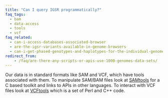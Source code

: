 ```yaml
---
title: "Can I query IGSR programmatically?"
faq_tags:
  - bam
  - data-access
  - tools
  - vcf
faq_related:
  - can-i-access-databases-associated-browser
  - are-the-igsr-variants-available-in-genome-browsers
  - can-i-get-phased-genotypes-and-haplotypes-for-the-individual-genomes
redirect_from:
    - /faq/are-there-any-scripts-or-apis-use-1000-genomes-data-sets/
---
```

                    
Our data is in standard formats like SAM and VCF, which have tools associated with them. To manipulate SAM/BAM files look at [SAMtools](http://www.htslib.org/) for a C based toolkit and links to APIs in other languages. To interact with VCF files look at [VCFtools](https://vcftools.github.io/index.html) which is a set of Perl and C++ code.
